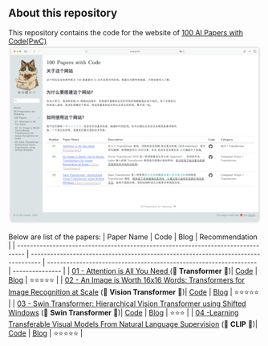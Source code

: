 ## About this repository

This repository contains the code for the website of [100 AI Papers with Code(PwC)](https://yuyang.info/100-AI-Papers/)
[![The preview of the website](assets/website.png)](https://yuyang.info/100-AI-Papers/)

Below are list of the papers:
| Paper Name | Code | Blog | Recommendation |
| -------------------------------------------------------------------------------- | --------------------------------------------------------------------------------- | ----------------------------------------------------------------- | --------------- |
| [01 - Attention is All You Need ](https://arxiv.org/abs/1706.03762) (👾 **Transformer** 👾)| [Code](https://github.com/YYZhang2025/100-AI-Code/blob/main/01-transformer.ipynb) | [Blog](https://yuyang.info/100-AI-Papers/posts/01-attention.html) | ⭐️⭐️⭐️⭐️⭐️ |
| [02 - An Image is Worth 16x16 Words: Transformers for Image Recognition at Scale](https://arxiv.org/abs/2010.11929) (👾 **Vision Transformer** 👾)| [Code](https://github.com/YYZhang2025/100-AI-Code/blob/main/02_vision_transformer.ipynb) | [Blog](https://yuyang.info/100-AI-Papers/posts/02-vision-transformer.html) | ⭐️⭐️⭐️⭐️⭐️ |
| [03 - Swin Transformer: Hierarchical Vision Transformer using Shifted Windows](https://arxiv.org/abs/2103.14030) (👾 **Swin Transformer** 👾)| [Code](https://github.com/YYZhang2025/100-AI-Code/blob/main/03_swin_transformer.ipynb) | [Blog](https://yuyang.info/100-AI-Papers/posts/03-swin-transformer.html) | ⭐️⭐️⭐️ |
| [04 -Learning Transferable Visual Models From Natural Language Supervision](https://arxiv.org/abs/2103.00020) (👾 **CLIP** 👾)| [Code](https://github.com/YYZhang2025/100-AI-Code/blob/main/04_clip.ipynb) | [Blog](https://yuyang.info/100-AI-Papers/posts/04-clip.html) | ⭐️⭐️⭐️⭐️⭐️  |
